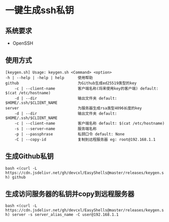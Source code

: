 # 一键生成ssh私钥

## 系统要求

* OpenSSH


## 使用方式


```
[keygen.sh] Usage: keygen.sh <Command> <option>
-h | --help | -help | help      使用帮助
github                          为Github生成ed25519类型的key
    -c | --client-name          客户端名称(将来使用key的客户端) default: $(cat /etc/hostname)
    -d | --dir                  输出文件夹 default: $HOME/.ssh/$CLIENT_NAME
server                          为服务器生成rsa类型4096长度的key
    -d | --dir                  输出文件夹 default: $HOME/.ssh/$CLIENT_NAME
    -c | --client-name          客户端名称 default: $(cat /etc/hostname)
    -s | --server—name          服务端名称
    -p | --passphrase           私钥口令 default: None
    -C | --copy-id              复制到远程服务器 eg: root@192.168.1.1

```

## 生成Github私钥

`bash <(curl -L https://cdn.jsdelivr.net/gh/devcxl/EasyShells@master/releases/keygen.sh) github`

## 生成访问服务器的私钥并copy到远程服务器

`bash <(curl -L https://cdn.jsdelivr.net/gh/devcxl/EasyShells@master/releases/keygen.sh) server -s server_alias_name -C user@192.168.1.1`